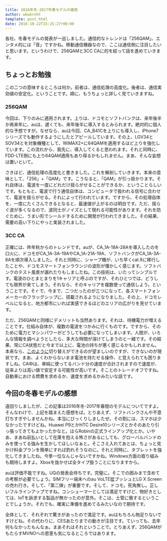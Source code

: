 ```yaml
---
title: 2016年冬-2017年春モデルの雑感
author: wkwkrnht
template: post.html
date: 2016-10-22T15:25:27+00:00
---
```


各社、冬春モデルの発表が一巡しました。通信的なトレンドは「256QAM」、エンタメ的には「音」ですかね。移動通信機器なので、ここは通信側に注目したいと思います。というわけで、256QAMと3CC CAに的を絞って話を進めていきます。

## ちょっとお勉強

この二つの意味するところは何か。前者は、通信処理の高度化。後者は、通信実効値の安定化。ということです。順に、もうちょっと詳しく見ていきますね。

### 256QAM

今回は、下りのみに適用されます。上りは、ドコモとソフトバンクは、来年後半か再来年に、auは、遅くても、来年後半に導入するとみられます。絶対的に個人的な予想ですが。なぜなら、auは今回、CA_B41Cを上りにも導入し、iPhone7シリーズでも動作するようにしたとアピールしています。その上、LGV34とSOV34とを対象機種として、WiMAX2+に64QAMを適用するほど上りを強化しています。この流れから、我先に、導入してくると思われます。それと同時に、FDD-LTE側にも上り64QAM適用もあり得るかもしれません。まあ、そんな妄想は置いといて。

さきほど、通信処理の高度化と書きました。これを解剖していきます。本来の意味として、「256」+「QAM」です。こうなると、「QAM」が引っ掛かります。それ自体は、電波を一度にどれだけ揺らがせることができるか、ということらしいです。もともと、電波で行う通信自体は、コンピュータで扱われる信号に合わせて、電波を揺らがせる。それによって行われています。ですから、その処理自体を、一度にたくさんできるとなると、最速値が上がるのは明白です。ただ、揺らぐ波が多くなるので、波同士がノイズとして現れる可能性があります。それを防ぐために、うまい形でシールドするために開発が行われてきました。その結果、需要の高い下りにやっと実装されました。

### 3CC CA

正確には、昨年秋からのトレンドです。auが、CA\_1A-18A-28Aを導入したのを口火に、ドコモがCA\_1A-3A-19AやCA\_1A-21A-19A、ソフトバンクがCA\_1A-3A-8Aを順次導入しました。それと同時に、シャープ機が、いち早くcat.9に移行したことや、ドコモスマートフォンラウンジの波形が懐かしく感じます。ソフトバンクのテスト風景が漏れたりもしましたね。この技術は、いたってシンプルです。電波のひとまとまりを1キャリアと呼ぶのですが、それひとつでは、どうしても限界が来てしまう。それなら、そのキャリアを複数使って通信しよう。ということです。そｒで、今まで、二つだったのが三つになって、各スマートフォンメーカーのフラッグシップに、搭載されるようになりました。その上、ドコモレベルになると、地方都市にいれば実感できるほどのエリアの広がりを見せています。

ただ、256QAMと同様にデメリットも当然あります。それは、待機電力が増えることです。仕組み自体が、複数の電波をつかみに行くものです。ですから、そのために電力とマシンパワーがどうしても必要になってしまいます。人間が、いろんな情報を調べようとしたら、多大な時間が溶けてしまうのと一緒です。その結果、常にCA状態だと今まで以上に、電池の持ちが悪く感じるかもしれません。本来なら、<a href="http://k-tai.watch.impress.co.jp/docs/column/minna/1013129.html" target="_blank" rel="noopener">このように</a>切り替えができるのが望ましいのですが、できないのが現状です。まあ、よくわからないまま電池を持たせる操作、と覚えられても困りますしね。CA中は、単純に使ってるバンド分の速度が合計されますので速度が、従来よりは高い値で安定する可能性が高いです。そことのトレードオフですね。自動車における燃費を求めるか、速度を求めるかみたいな話です。

## 今回の冬春モデルの感想

遠回りしましたが、この記事は2016年冬-2017年春間のモデルについてですよ。そんなわけで、上記を踏まえた感想をば。とりあえず、ソフトバンクさんや不意打ちすぎやしませんかね。本当にびっくりしましたぜ。その割には、スマホは少なかったですけどね。Huawei P9とかHTC Desire10シリーズとかそのあたり引っ張ってきてもよかったかなと。ほらRobinの正式ラインアップ化とか。いやあ、まあね前払いとして在庫を抱える怖さがあるにしても、グローバルバンドのみを使ってる強みを生かしてほしいなぁと。そこさえ入れてあとは、ちょっと見かけ料金プランを簡単にすれば釣れそうなのに。それと同時に、タブレットを強化してきましたね。今季一位なんじゃないですかね。Windows方面の取り組みも期待しますよ。Xboxを抜かせば全タイプ扱うことになりますから。

auは評価不能ですね。UQの発表会待ちです。完璧に。そこでの囲みまで含めての考察が必要でしょう。SIMフリー端末へのau VoLTE猛プッシュとLG X Screenの売れ行き。そして、「第二弾」が重要です。そして、ドコモ。死角無し。正しいフルラインアップですね。コンシューマーとしては満足ですけど、物好きとしては、IoTを訴求する製品が無かったのが意外。そこは、土管に徹するということでしょうか。それでも、確実に準備を進めてるみたいなので期待です。

全体として、それぞれで驚きがあったので満足です。auはもちろん物足りないですけどね。その代わりに、CESあたりまでの動きが注目です。ていっても、去年何もなかったもんなぁ。まあそれはそれということで。とりあえず、256QAMがもたらすMVNOへの恩恵も気になるところではあります。